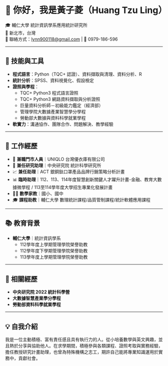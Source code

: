 # 👋 你好，我是黃子菱（Huang Tzu Ling）

🎓 輔仁大學 統計資訊學系應用統計研究所  
📍 新北市，台灣  
📧 聯絡方式：lynn900118@gmail.com | 📱 0979-186-596

---

## 🧰 技能與工具

- **程式語言**：Python（TQC+ 認證）、資料擷取與清理、資料分析、R
- **統計分析**：SPSS、資料視覺化、假設檢定
- **證照與學程**：
  - TQC+ Python3 程式語言證照
  - TQC+ Python3 網路資料擷取與分析證照
  - 巨量資料分析師－初級能力鑑定（經濟部）
  - 管理學院大數據產業智慧學分學程
  - 勞動部大數據與資料科學就業學程
- **軟實力**：溝通協作、團隊合作、問題解決、教學經驗

---

## 💼 工作經歷

- 🏬 **兼職門市人員**｜UNIQLO 台灣優衣庫有限公司  
- 🔬 **兼任研究助理**｜中央研究院 統計科學研究所  
- 📈 **兼任助理**｜ACT 銀銅鈦口罩產品品牌行銷策略分析計畫
- 📊 **臨時助理**｜112、113、114年度智慧創新關鍵⼈才躍升計畫-⾦融、教育⼤數據微學程 /
                 113至114學年度大學招生專業化發展計畫
- 👩‍🏫 **數學家教**｜國小、國中  
- 🎓 **課程助教**｜輔仁大學 數理統計課程/品質管制課程/統計軟體應用課程

---

## 📚 教育背景

- **輔仁大學**｜統計資訊學系  
  - 112學年度上學期管理學院榮譽助教
  - 112學年度下學期管理學院榮譽助教
  - 113學年度上學期管理學院榮譽助教

---

## 🧪 相關經歷

- **中央研究院 2022 統計科學營**
- **大數據智慧產業學分學程**
- **勞動部資料科學就業學程**

---

## 💡 自我介紹

我是一位主動積極、富有責任感且具有執行力的人。從小培養數學與英文興趣，並且熱於分享與協助他人。在求學期間，積極參與各類課程、證照考取與實務經驗，擔任教授研究計畫助理，也曾為特殊機構之志工，期許自己能將專業知識運用於實務中，貢獻社會。

